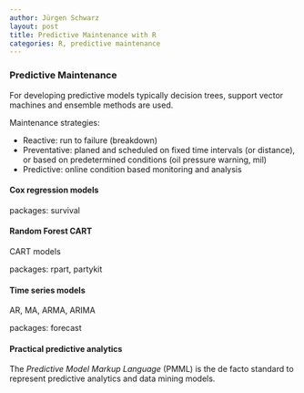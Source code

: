 ```yaml
---
author: Jürgen Schwarz
layout: post
title: Predictive Maintenance with R
categories: R, predictive maintenance
---
```


### Predictive Maintenance


For developing predictive models typically decision trees, support vector 
machines and ensemble methods are used.

<!-- more -->

Maintenance strategies:

 * Reactive: run to failure (breakdown)
 * Preventative: planed and scheduled on fixed time intervals (or distance), 
or based on predetermined conditions (oil pressure warning, mil) 
 * Predictive: online condition based monitoring and analysis



#### Cox regression models

packages: survival


#### Random Forest CART


CART models

packages: rpart, partykit


#### Time series models

AR, MA, ARMA, ARIMA

packages: forecast



#### Practical predictive analytics

The *Predictive Model Markup Language* (PMML) is the de facto standard to 
represent predictive analytics and data mining models.

